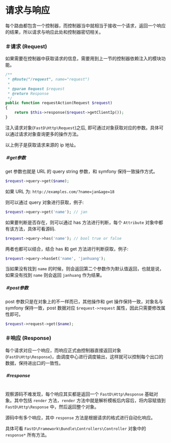 # 请求与响应

每个路由都包含一个控制器，而控制器当中就相当于接收一个请求，返回一个响应的结果，所以请求与响应此处和控制器密切相关。

### ＃请求 (Request)

如果需要在控制器中获取请求的信息，需要用到上一节的控制器依赖注入的模块功能。

```php
/**
 * @Route("/request", name="request")
 *
 * @param Request $request
 * @return Response
 */
public function requestAction(Request $request)
{
    return $this->response($request->getClientIp());
}
```

注入请求对象(`FastD\Http\Request`)之后, 即可通过对象获取对应的参数。具体可以通过请求对象查询更多的操作方法。

以上例子是获取请求来源的 ip 地址。

##### ＃get参数

get 参数也就是 URL 的 query string 参数，和 symfony 保持一致操作方式。

```php
$request->query->get($name);
```

如果 URL 为: `http://examples.com/?name=jan&age=18`

则可以通过 query 对象进行获取，例子: 

```php
$request->query->get('name'); // jan
```

如果要判断是否存在，则可以通过 has 方法进行判断，每个 `Attribute` 对象中都有该方法，具体可看源码.

```php
$request->query->has('name'); // bool true or false
```

两者也都可以结合，结合 has 和 get 方法进行判断获取，例子: 

```php
$request->query->hasGet('name', 'janhuang');
```

当如果没有找到 `name` 的时候，则会返回第二个参数作为默认值返回，也就是说，如果没有找到 `name` 则会返回 `janhuang` 作为结果。

##### ＃post参数

post 参数只是在对象上的不一样而已，其他操作和 get 操作保持一致，对象名与 symfony 保持一致，post 数据对应 `$request->request` 属性，因此只需要修改属性即可。

```php
$request->request->get($name);
```

### ＃响应 (Response)

每个请求对应一个响应，而响应正式由控制器直接返回对象(`FastD\Http\Response`)，由调度中心进行调度输出，这样就可以控制每个出口的数据，保持进出口的一致性。

##### ＃response

```php

```

观察源码不难发现，每个响应其实都是返回一个 `FastD\Http\Response` 基础对象。其中包括 `render` 方法，`render` 方法中就是解析模板后内容后，将内容赋值到 `FastD\Http\Response` 中，然后返回整个对象。

源码中有多个响应，其中 `response` 方法是根据请求的格式进行自动化响应。

具体可看 `FastD\Framework\Bundle\Controllers\Controller` 对象中的 `response*` 所有方法。